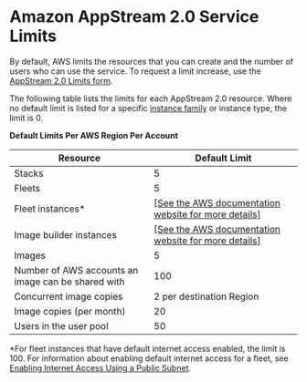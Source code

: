 # Amazon AppStream 2\.0 Service Limits<a name="limits"></a>

By default, AWS limits the resources that you can create and the number of users who can use the service\. To request a limit increase, use the [AppStream 2\.0 Limits form](https://console.aws.amazon.com/support/home#/case/create?issueType=service-limit-increase&limitType=service-code-appstream2)\.

The following table lists the limits for each AppStream 2\.0 resource\. Where no default limit is listed for a specific [instance family](instance-types.md) or instance type, the limit is 0\.


**Default Limits Per AWS Region Per Account**  

| Resource | Default Limit | 
| --- | --- | 
| Stacks | 5 | 
| Fleets | 5 | 
| Fleet instances\* |  [\[See the AWS documentation website for more details\]](http://docs.aws.amazon.com/appstream2/latest/developerguide/limits.html)  | 
| Image builder instances  |  [\[See the AWS documentation website for more details\]](http://docs.aws.amazon.com/appstream2/latest/developerguide/limits.html)  | 
| Images | 5 | 
| Number of AWS accounts an image can be shared with | 100 | 
| Concurrent image copies | 2 per destination Region | 
| Image copies \(per month\) | 20 | 
| Users in the user pool | 50 | 

\*For fleet instances that have default internet access enabled, the limit is 100\. For information about enabling default internet access for a fleet, see [Enabling Internet Access Using a Public Subnet](managing-network-internet-default.md)\. 